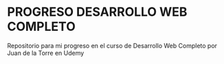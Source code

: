 # PROGRESO DESARROLLO WEB COMPLETO

Repositorio para mi progreso en el curso de Desarrollo Web Completo por Juan de la Torre en Udemy
